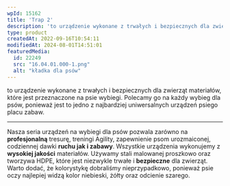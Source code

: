 ```yaml
---
wpId: 15162
title: 'Trap 2'
description: 'to urządzenie wykonane z trwałych i bezpiecznych dla zwierząt materiałów, które jest przeznaczone na psie wybiegi. Polecamy go na każdy wybieg dla psów, ponieważ jest to jedno z najbardziej uniwersalnych urządzeń psiego placu zabaw. Nasza seria urządzeń na wybiegi dla psów pozwala zarówno na profesjonalną tresurę, treningi Agility, zapewnienie psom urozmaiconej, codziennej dawki ruchu jak ...'
type: product
createdAt: 2022-09-16T10:54:11
modifiedAt: 2024-08-01T14:51:01
featuredMedia:
  id: 22249
  src: "16.04.01.000-1.png"
  alt: "kładka dla psów"
---
```



to urządzenie wykonane z trwałych i bezpiecznych dla zwierząt materiałów, które jest przeznaczone na psie wybiegi. Polecamy go na każdy wybieg dla psów, ponieważ jest to jedno z najbardziej uniwersalnych urządzeń psiego placu zabaw.

* * *

Nasza seria urządzeń na wybiegi dla psów pozwala zarówno na **profesjonalną** tresurę, treningi Agility, zapewnienie psom urozmaiconej, codziennej dawki **ruchu jak i zabawy**. Wszystkie urządzenia wykonujemy z **wysokiej jakości** materiałów. Używamy stali malowanej proszkowo oraz tworzywa HDPE, które jest niezwykle trwałe i **bezpieczne** dla zwierząt. Warto dodać, że kolorystykę dobraliśmy nieprzypadkowo, ponieważ psie oczy najlepiej widzą kolor niebieski, żółty oraz odcienie szarego.